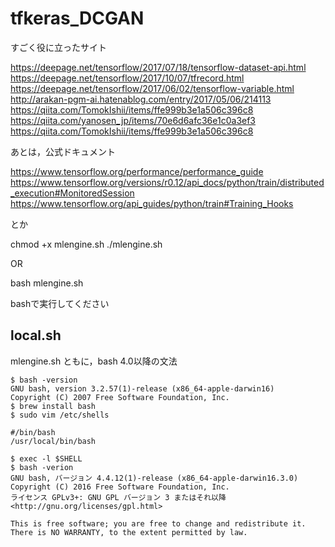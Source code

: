 # tfkeras_DCGAN

すごく役に立ったサイト

https://deepage.net/tensorflow/2017/07/18/tensorflow-dataset-api.html
https://deepage.net/tensorflow/2017/10/07/tfrecord.html
https://deepage.net/tensorflow/2017/06/02/tensorflow-variable.html
http://arakan-pgm-ai.hatenablog.com/entry/2017/05/06/214113
https://qiita.com/TomokIshii/items/ffe999b3e1a506c396c8
https://qiita.com/yanosen_jp/items/70e6d6afc36e1c0a3ef3
https://qiita.com/TomokIshii/items/ffe999b3e1a506c396c8

あとは，公式ドキュメント

https://www.tensorflow.org/performance/performance_guide
https://www.tensorflow.org/versions/r0.12/api_docs/python/train/distributed_execution#MonitoredSession
https://www.tensorflow.org/api_guides/python/train#Training_Hooks

とか

chmod +x mlengine.sh
./mlengine.sh

OR

bash mlengine.sh

bashで実行してください

## local.sh
mlengine.sh
ともに，bash 4.0以降の文法

```
$ bash -version
GNU bash, version 3.2.57(1)-release (x86_64-apple-darwin16)
Copyright (C) 2007 Free Software Foundation, Inc.
$ brew install bash
$ sudo vim /etc/shells
```

```
#/bin/bash
/usr/local/bin/bash
```

```
$ exec -l $SHELL
$ bash -verion
GNU bash, バージョン 4.4.12(1)-release (x86_64-apple-darwin16.3.0)
Copyright (C) 2016 Free Software Foundation, Inc.
ライセンス GPLv3+: GNU GPL バージョン 3 またはそれ以降 <http://gnu.org/licenses/gpl.html>

This is free software; you are free to change and redistribute it.
There is NO WARRANTY, to the extent permitted by law.
```
